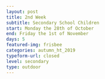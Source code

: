 ```yaml
---
layout: post
title: 2nd Week
subtitle: Secondary School Children
start: Monday the 28th of October
end: Friday the 1st of November
days: 5
featured-img: frisbee
categories: autumn_ht_2019
typeform-url: closed
level: secondary
type: outdoor
---
```

